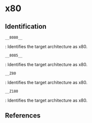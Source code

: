 # x80

## Identification

`__8080__`

: Identifies the target architecture as x80.

`__8085__`

: Identifies the target architecture as x80.

`__Z80`

: Identifies the target architecture as x80.

`__Z180`

: Identifies the target architecture as x80.

## References

<!---
Type 	Macro 	Format 	Description
Identification 	__8080__ 		Defined by Z88DK for 8080 CPUs
Identification 	__8085__ 		Defined by Z88DK for 8085 CPUs; __8080__ is also defined
Identification 	__Z80 		Defined by Z88DK for Z80 CPUs
Identification 	__Z180 		Defined by Z88DK for Z180 CPUs
--->